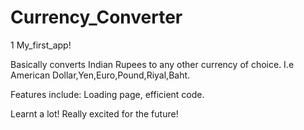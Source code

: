 # Currency_Converter
1
My_first_app!

Basically converts Indian Rupees to any other currency of choice. I.e American Dollar,Yen,Euro,Pound,Riyal,Baht.

Features include: Loading page, efficient code.

Learnt a lot! Really excited for the future!
